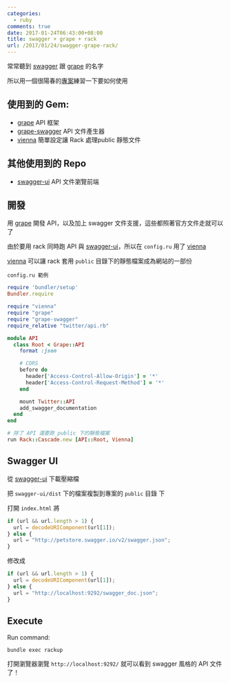 ```yaml
---
categories:
  - ruby
comments: true
date: 2017-01-24T06:43:00+08:00
title: swagger + grape + rack
url: /2017/01/24/swagger-grape-rack/
---
```


常常聽到 [swagger](http://swagger.io/) 跟 [grape](https://github.com/ruby-grape/grape) 的名字

所以用一個很陽春的[專案](https://github.com/timfanda35/test-grape-api)練習一下要如何使用

<!--more-->

## 使用到的 Gem:

* [grape](https://github.com/ruby-grape/grape) API 框架
* [grape-swagger](https://github.com/ruby-grape/grape-swagger) API 文件產生器
* [vienna](https://github.com/kmikael/vienna) 簡單設定讓 Rack 處理public 靜態文件

## 其他使用到的 Repo

* [swagger-ui](https://github.com/swagger-api/swagger-ui) API 文件瀏覽前端

## 開發

用 [grape](https://github.com/ruby-grape/grape) 開發 API，以及加上 swagger 文件支援，這些都照著官方文件走就可以了

由於要用 rack 同時跑 API 與 [swagger-ui](https://github.com/swagger-api/swagger-ui)，所以在 `config.ru` 用了 [vienna](https://github.com/kmikael/vienna)

[vienna](https://github.com/kmikael/vienna) 可以讓 rack 套用 `public` 目錄下的靜態檔案成為網站的一部份

`config.ru 範例`

```ruby
require 'bundler/setup'
Bundler.require

require "vienna"
require "grape"
require "grape-swagger"
require_relative "twitter/api.rb"

module API
  class Root < Grape::API
    format :json

    # CORS
    before do
      header['Access-Control-Allow-Origin'] = '*'
      header['Access-Control-Request-Method'] = '*'
    end

    mount Twitter::API
    add_swagger_documentation
  end
end

# 除了 API 還要跑 public 下的靜態檔案
run Rack::Cascade.new [API::Root, Vienna]
```

## Swagger UI

從 [swagger-ui](https://github.com/swagger-api/swagger-ui) 下載壓縮檔

把 `swagger-ui/dist` 下的檔案複製到專案的 `public` 目錄 下

打開 `index.html` 將

```js
if (url && url.length > 1) {
  url = decodeURIComponent(url[1]);
} else {
  url = "http://petstore.swagger.io/v2/swagger.json";
}
```

修改成

```js
if (url && url.length > 1) {
  url = decodeURIComponent(url[1]);
} else {
  url = "http://localhost:9292/swagger_doc.json";
}
```

## Execute

Run command:
```
bundle exec rackup
```

打開瀏覽器瀏覽 `http://localhost:9292/` 就可以看到 swagger 風格的 API 文件了！